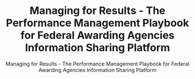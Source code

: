 ---
layout: resources-landing
title: "Managing for Results - The Performance Management Playbook for Federal Awarding Agencies Information Sharing Platform"
subtitle: "Managing for Results - The Performance Management Playbook for Federal Awarding Agencies Information Sharing Platform"
filters: federal-financial-assistance uniform-guidance-2-cfr-200 playbook omb 2020
doc-link: ../assets/files/Managing-for-Results-Performance-Management-Playbook-for-Federal-Awarding-Agencies.pdf
---